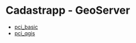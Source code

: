 Cadastrapp - GeoServer
======================

* [pci_basic](pci_basic/readme.md)
* [pci_qgis](pci_basic/readme.md)
